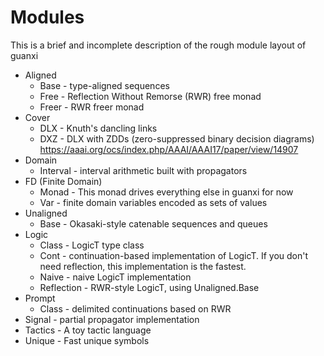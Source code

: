 Modules
=======

This is a brief and incomplete description of the rough module layout of guanxi

* Aligned
  * Base - type-aligned sequences
  * Free - Reflection Without Remorse (RWR) free monad
  * Freer - RWR freer monad
* Cover
  * DLX - Knuth's dancling links
  * DXZ - DLX with ZDDs (zero-suppressed binary decision diagrams) https://aaai.org/ocs/index.php/AAAI/AAAI17/paper/view/14907
* Domain
  * Interval - interval arithmetic built with propagators
* FD (Finite Domain)
  * Monad - This monad drives everything else in guanxi for now
  * Var - finite domain variables encoded as sets of values
* Unaligned
  * Base - Okasaki-style catenable sequences and queues
* Logic
  * Class - LogicT type class
  * Cont - continuation-based implementation of LogicT. If you don't need reflection, this implementation is the fastest.
  * Naive - naive LogicT implementation
  * Reflection - RWR-style LogicT, using Unaligned.Base
* Prompt
  * Class - delimited continuations based on RWR
* Signal - partial propagator implementation
* Tactics - A toy tactic language
* Unique - Fast unique symbols
